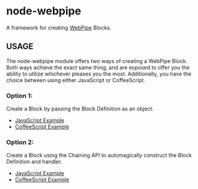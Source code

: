 node-webpipe
============

A framework for creating [WebPipe](http://www.webpipes.org/) Blocks.

## USAGE 

The node-webpipe module offers two ways of creating a WebPipe Block. Both ways achieve the exact same thing, and are exposed to offer you the ability to utilize whichever pleases you the most. Additionally, you have the choice between using either JavaScript or CoffeeScript.

### Option 1: 

Create a Block by passing the Block Definition as an object.

* [JavaScript Example](./examples/block-with-definition.js)
* [CoffeeScript Example](./examples/block-with-definition.coffee)

### Option 2: 

Create a Block using the Chaining API to automagically construct the Block Definition and handler.

* [JavaScript Example](./examples/block-with-chaining.js)
* [CoffeeScript Example](./examples/block-with-chaining.coffee)